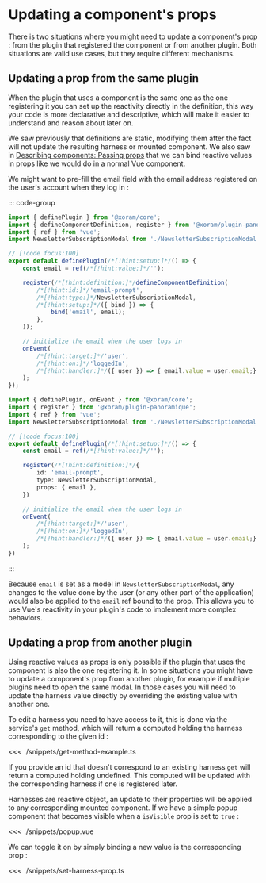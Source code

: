 # Updating a component's props

There is two situations where you might need to update a component's prop : from
the plugin that registered the component or from another plugin. Both situations
are valid use cases, but they require different mechanisms.

## Updating a prop from the same plugin

When the plugin that uses a component is the same one as the one registering it
you can set up the reactivity directly in the definition, this way your code is
more declarative and descriptive, which will make it easier to understand and
reason about later on.

We saw previously that definitions are static, modifying them after the fact
will not update the resulting harness or mounted component. We also saw in
[Describing components: Passing props](./describing-components#passing-props)
that we can bind reactive values in props like we would do in a normal Vue
component.

We might want to pre-fill the email field with the email address registered on
the user's account when they log in :

::: code-group

```ts [setup style]
import { definePlugin } from '@xoram/core';
import { defineComponentDefinition, register } from '@xoram/plugin-panoramique';
import { ref } from 'vue';
import NewsletterSubscriptionModal from './NewsletterSubscriptionModal.vue';

// [!code focus:100]
export default definePlugin(/*[!hint:setup:]*/() => {
	const email = ref(/*[!hint:value:]*/'');

	register(/*[!hint:definition:]*/defineComponentDefinition(
		/*[!hint:id:]*/'email-prompt',
		/*[!hint:type:]*/NewsletterSubscriptionModal,
		/*[!hint:setup:]*/({ bind }) => {
			bind('email', email);
		},
	));

	// initialize the email when the user logs in
	onEvent(
		/*[!hint:target:]*/'user',
		/*[!hint:on:]*/'loggedIn',
		/*[!hint:handler:]*/({ user }) => { email.value = user.email;}
	);
});
```

```ts [option stype]
import { definePlugin, onEvent } from '@xoram/core';
import { register } from '@xoram/plugin-panoramique';
import { ref } from 'vue';
import NewsletterSubscriptionModal from './NewsletterSubscriptionModal.vue';

// [!code focus:100]
export default definePlugin(/*[!hint:setup:]*/() => {
	const email = ref(/*[!hint:value:]*/'');

	register(/*[!hint:definition:]*/{
		id: 'email-prompt',
		type: NewsletterSubscriptionModal,
		props: { email },
	})

	// initialize the email when the user logs in
	onEvent(
		/*[!hint:target:]*/'user',
		/*[!hint:on:]*/'loggedIn',
		/*[!hint:handler:]*/({ user }) => { email.value = user.email;}
	);
})
```

:::

Because `email` is set as a model in `NewsletterSubscriptionModal`, any changes
to the value done by the user (or any other part of the application) would also
be applied to the `email` ref bound to the prop. This allows you to use Vue's
reactivity in your plugin's code to implement more complex behaviors.

## Updating a prop from another plugin

Using reactive values as props is only possible if the plugin that uses the
component is also the one registering it. In some situations you might have to
update a component's prop from another plugin, for example if multiple plugins
need to open the same modal. In those cases you will need to update the harness
value directly by overriding the existing value with another one.

To edit a harness you need to have access to it, this is done via the service's
`get` method, which will return a computed holding the harness corresponding to
the given id :

<<< ./snippets/get-method-example.ts

If you provide an id that doesn't correspond to an existing harness `get`
will return a computed holding undefined. This computed will be updated with the
corresponding harness if one is registered later.

Harnesses are reactive object, an update to their properties will be applied to
any corresponding mounted component. If we have a simple popup component that
becomes visible when a `isVisible` prop is set to `true` :

<<< ./snippets/popup.vue

We can toggle it on by simply binding a new value is the corresponding prop :

<<< ./snippets/set-harness-prop.ts
